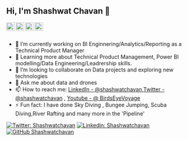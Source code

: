## Hi, I'm Shashwat Chavan 👋

<a href="https://twitter.com/https://twitter.com/shashwatchavan">
  <img align="left" alt="Shashwat's Twitter" width="22px" src="https://cdn.jsdelivr.net/npm/simple-icons@v3/icons/twitter.svg" />
</a>
<a href="https://linkedin.com/in/shashwatchavan">
  <img align="left" alt="Pawan's Linkdein" width="22px" src="https://cdn.jsdelivr.net/npm/simple-icons@v3/icons/linkedin.svg" />
</a>
<a href="https://medium.com/@shashwatchavan">
  <img align="left" alt="Pawan's Facebook" width="22px" src="https://cdn.jsdelivr.net/npm/simple-icons@v3/icons/medium.svg" />
</a>
<a href="https://www.youtube.com/birdseyevoyage/">
  <img align="left" alt="Pawan's Youtube" width="22px" src="https://cdn.jsdelivr.net/npm/simple-icons@v3/icons/youtube.svg" />
</a>

<br/>
<br/>


- 🔭 I’m currently working on BI Enginnering/Analytics/Reporting as a Technical Product Manager 
- 🌱 Learning more about Technical Product Management, Power BI modelling/Data Engineering/Leadrership skills.
- 👯 I’m looking to collaborate on Data projects and exploring new technologies
- 💬 Ask me about data and drones 
- 📫 How to reach me: [LinkedIn - @shashwatchavan](https://www.linkedin.com/in/shashwatchavan/),[Twitter - @shashwatchavan](https://twitter.com/shashwatchavan) , [Youtube - @
BirdsEyeVoyage](https://www.youtube.com/channel/UCFbKkucVCRK73ihsv2e5Kvw/featured)
- ⚡ Fun fact: I have done Sky Diving , Bungee Jumping, Scuba Diving,River Rafting and many more in the 'Pipeline'

[![Twitter: Shashwatchavan](https://img.shields.io/twitter/follow/shashwatchavan?style=social)](https://twitter.com/shashwatchavan)
[![Linkedin: Shashwatchavan](https://img.shields.io/badge/-shashwatchavan-blue?style=flat-square&logo=Linkedin&logoColor=white&link=https://www.linkedin.com/in/shashwatchavan/)](https://www.linkedin.com/in/shashwatchavan/)
[![GitHub Shashwatchavan](https://img.shields.io/github/followers/shashwatc12?label=follow&style=social)](https://github.com/shashwatc12)




